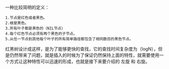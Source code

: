 一种比较简明的定义：

    1.节点是红色或者黑色。
    2.根是黑色。
    3.所有叶子都是黑色的（NIL节点）
    4.每个红色节点必须有两个黑色的子节点。
    5.从任一节点到其他每个叶子的所有简单路径都包含了相同数目的黑色节点。

红黑树设计成这样，是为了能够更快的查找，它的查找时间复杂度为（logN），但是仍然带来了问题，就是插入的时候为了保证仍然保持上面的特性，就需要使用一个方式让这种特性可以迅速的形成，也就是接下来要介绍的 左旋 和 右旋。


